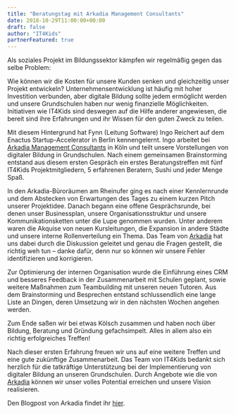 ```yaml
---
title: "Beratungstag mit Arkadia Management Consultants"
date: 2018-10-29T11:00:00+00:00
draft: false
author: "IT4Kids"
partnerFeatured: true
---
```


Als soziales Projekt im Bildungssektor kämpfen wir regelmäßig gegen das selbe Problem:

Wie können wir die Kosten für unsere Kunden senken und gleichzeitig unser Projekt entwickeln?
Unternehmensentwicklung ist häufig mit hoher Investition verbunden, aber digitale Bildung sollte jedem ermöglicht werden und
unsere Grundschulen haben nur wenig finanzielle Möglichkeiten. Initiativen wie IT4Kids sind deswegen auf die Hilfe anderer angewiesen,
die bereit sind ihre Erfahrungen und ihr Wissen für den guten Zweck zu teilen.

Mit diesem Hintergrund hat Fynn (Leitung Software) Ingo Reichert auf dem Enactus Startup-Accelerator in Berlin kennengelernt.
Ingo arbeitet bei <a href="//arkadia.de">Arkadia Management Consultants</a> in Köln und teilt unsere Vorstellungen von digitaler Bildung in Grundschulen.
Nach einem gemeinsamen Brainstorming entstand aus diesem ersten Gespräch ein erstes Beratungstreffen mit
fünf IT4Kids Projektmitgliedern, 5 erfahrenen Beratern, Sushi und jeder Menge Spaß.

In den Arkadia-Büroräumen am Rheinufer ging es nach einer Kennlernrunde und dem Abstecken von Erwartungen des Tages zu einem kurzen Pitch unserer Projektidee.
Danach begann eine offene Gesprächsrunde, bei denen unser Businessplan, unsere Organisationsstruktur und unsere Kommunikationsketten unter die Lupe genommen wurden.
Unter anderem waren die Akquise von neuen Kursleitungen, die Expansion in andere Städte und unsere interne Rollenverteilung ein Thema.
Das Team von <a href="//arkadia.de">Arkadia</a> hat uns dabei durch die Diskussion geleitet und genau die Fragen gestellt, die richtig weh tun – danke dafür,
denn nur so können wir unsere Fehler identifizieren und korrigieren.

Zur Optimierung der internen Organisation wurde die Einführung eines CRM und besseres Feedback in der Zusammenarbeit mit Schulen geplant,
sowie weitere Maßnahmen zum Teambuilding mit unseren neuen Tutoren. Aus dem Brainstorming und Besprechen entstand schlussendlich eine lange Liste an Dingen,
deren Umsetzung wir in den nächsten Wochen angehen werden.

Zum Ende saßen wir bei etwas Kölsch zusammen und haben noch über Bildung, Beratung und Gründung gefachsimpelt.
Alles in allem also ein richtig erfolgreiches Treffen!

Nach dieser ersten Erfahrung freuen wir uns auf eine weitere Treffen und eine gute zukünftige Zusammenarbeit.
Das Team von IT4Kids bedankt sich herzlich für die tatkräftige Unterstützung bei der Implementierung von digitaler Bildung an unseren Grundschulen.
Durch Angebote wie die von <a href="//arkadia.de">Arkadia</a> können wir unser volles Potential erreichen und unsere Vision realisieren.

Den Blogpost von Arkadia findet ihr <a href="https://arkadia.de/arkadia-foerdert-social-start-ups-aus-aachen/">hier</a>.
